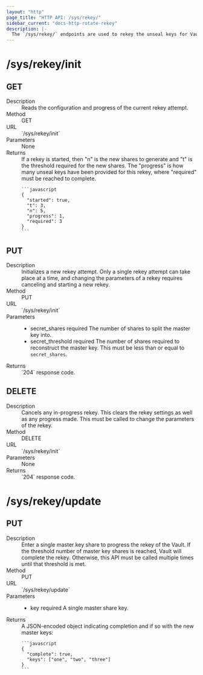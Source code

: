 ```yaml
---
layout: "http"
page_title: "HTTP API: /sys/rekey/"
sidebar_current: "docs-http-rotate-rekey"
description: |-
  The `/sys/rekey/` endpoints are used to rekey the unseal keys for Vault.
---
```


# /sys/rekey/init

## GET

<dl>
  <dt>Description</dt>
  <dd>
      Reads the configuration and progress of the current rekey attempt.
  </dd>

  <dt>Method</dt>
  <dd>GET</dd>

  <dt>URL</dt>
  <dd>`/sys/rekey/init`</dd>

  <dt>Parameters</dt>
  <dd>
    None
  </dd>

  <dt>Returns</dt>
  <dd>
    If a rekey is started, then "n" is the new shares to generate and "t" is
    the threshold required for the new shares. The "progress" is how many unseal
    keys have been provided for this rekey, where "required" must be reached to
    complete.

    ```javascript
    {
      "started": true,
      "t": 3,
      "n": 5,
      "progress": 1,
      "required": 3
    }
    ```

  </dd>
</dl>

## PUT

<dl>
  <dt>Description</dt>
  <dd>
    Initializes a new rekey attempt. Only a single rekey attempt can take place
    at a time, and changing the parameters of a rekey requires canceling and starting
    a new rekey.
  </dd>

  <dt>Method</dt>
  <dd>PUT</dd>

  <dt>URL</dt>
  <dd>`/sys/rekey/init`</dd>

  <dt>Parameters</dt>
  <dd>
    <ul>
      <li>
        <span class="param">secret_shares</span>
        <span class="param-flags">required</span>
        The number of shares to split the master key into.
      </li>
      <li>
        <span class="param">secret_threshold</span>
        <span class="param-flags">required</span>
        The number of shares required to reconstruct the master key.
        This must be less than or equal to <code>secret_shares</code>.
      </li>
    </ul>
  </dd>

  <dt>Returns</dt>
  <dd>`204` response code.
  </dd>
</dl>

## DELETE

<dl>
  <dt>Description</dt>
  <dd>
    Cancels any in-progress rekey. This clears the rekey settings as well as any
    progress made. This must be called to change the parameters of the rekey.
  </dd>

  <dt>Method</dt>
  <dd>DELETE</dd>

  <dt>URL</dt>
  <dd>`/sys/rekey/init`</dd>

  <dt>Parameters</dt>
  <dd>None
  </dd>

  <dt>Returns</dt>
  <dd>`204` response code.
  </dd>
</dl>

# /sys/rekey/update

## PUT

<dl>
  <dt>Description</dt>
  <dd>
    Enter a single master key share to progress the rekey of the Vault.
    If the threshold number of master key shares is reached, Vault
    will complete the rekey. Otherwise, this API must be called multiple
    times until that threshold is met.
  </dd>

  <dt>Method</dt>
  <dd>PUT</dd>

  <dt>URL</dt>
  <dd>`/sys/rekey/update`</dd>

  <dt>Parameters</dt>
  <dd>
    <ul>
      <li>
        <span class="param">key</span>
        <span class="param-flags">required</span>
        A single master share key.
      </li>
    </ul>
  </dd>

  <dt>Returns</dt>
  <dd>
    A JSON-encoded object indicating completion and if so with the new master keys:

    ```javascript
    {
      "complete": true,
      "keys": ["one", "two", "three"]
    }
    ```

  </dd>
</dl>

